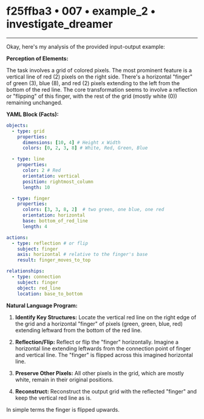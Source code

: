 # f25ffba3 • 007 • example_2 • investigate_dreamer

---
Okay, here's my analysis of the provided input-output example:

**Perception of Elements:**

The task involves a grid of colored pixels. The most prominent feature is a vertical line of red (2) pixels on the right side. There's a horizontal "finger" of green (3), blue (8), and red (2) pixels extending to the left from the bottom of the red line. The core transformation seems to involve a reflection or "flipping" of this finger, with the rest of the grid (mostly white (0)) remaining unchanged.

**YAML Block (Facts):**



```yaml
objects:
  - type: grid
    properties:
      dimensions: [10, 4] # Height x Width
      colors: [0, 2, 3, 8] # White, Red, Green, Blue

  - type: line
    properties:
      color: 2 # Red
      orientation: vertical
      position: rightmost_column
      length: 10

  - type: finger
    properties:
      colors: [3, 3, 8, 2]  # two green, one blue, one red
      orientation: horizontal
      base: bottom_of_red_line
      length: 4

actions:
  - type: reflection # or flip
    subject: finger
    axis: horizontal # relative to the finger's base
    result: finger_moves_to_top

relationships:
  - type: connection
    subject: finger
    object: red_line
    location: base_to_bottom
```



**Natural Language Program:**

1.  **Identify Key Structures:** Locate the vertical red line on the right edge of the grid and a horizontal "finger" of pixels (green, green, blue, red) extending leftward from the bottom of the red line.

2.  **Reflection/Flip:** Reflect or flip the "finger" horizontally. Imagine a horizontal line extending leftwards from the connection point of finger and vertical line. The "finger" is flipped across this imagined horizontal line.

3.  **Preserve Other Pixels:** All other pixels in the grid, which are mostly white, remain in their original positions.

4.  **Reconstruct:** Reconstruct the output grid with the reflected "finger" and keep the vertical red line as is.

In simple terms the finger is flipped upwards.

